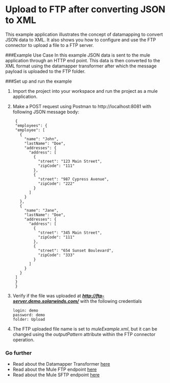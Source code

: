 # Upload to FTP after converting JSON to XML  

This example application illustrates the concept of datamapping to convert JSON data to XML. It also shows you how to configure and use the FTP connector to upload a file to a FTP server.

###Example Use Case
In this example JSON data is sent to the mule application through an HTTP end point. This data is then converted to the XML format using the datamapper transformer after which the message payload is uploaded to the FTP folder. 

###Set up and run the example
1. Import the project into your workspace and run the project as a mule application.

2. Make a POST request using Postman to http://localhost:8081 with following JSON message body:

	    {
	    "employees": {
	    "employee": [
	      {
	        "name": "John",
	        "lastName": "Doe",
	        "addresses": {
	          "address": [
	            {
	              "street": "123 Main Street",
	              "zipCode": "111"
	            },
	            {
	              "street": "987 Cypress Avenue",
	              "zipCode": "222"
	            }
	          ]
	        }
	      },
	      {
	        "name": "Jane",
	        "lastName": "Doe",
	        "addresses": {
	          "address": [
	            {
	              "street": "345 Main Street",
	              "zipCode": "111"
	            },
	            {
	              "street": "654 Sunset Boulevard",
	              "zipCode": "333"
	            }
	          ]
	        }
	      }
	    ]
	    }
	    } 
	
3. Verify if the file was uploaded at ***http://ftp-server.demo.solarwinds.com/*** with the following credentials

       login: demo
       password: demo
       folder: Upload

4. The FTP uploaded file name is set to *muleExample.xml*, but it can be changed using the *outputPattern* attribute within the FTP connector operation.

   
### Go further
* Read about the Datamapper Transformer [here](http://www.mulesoft.org/documentation/display/current/Datamapper+User+Guide+and+Reference)
* Read about the Mule FTP endpoint [here](http://www.mulesoft.org/documentation/display/current/FTP+Transport+Reference)
* Read about the Mule SFTP endpoint [here](http://www.mulesoft.org/documentation/display/current/SFTP+Transport+Reference)
